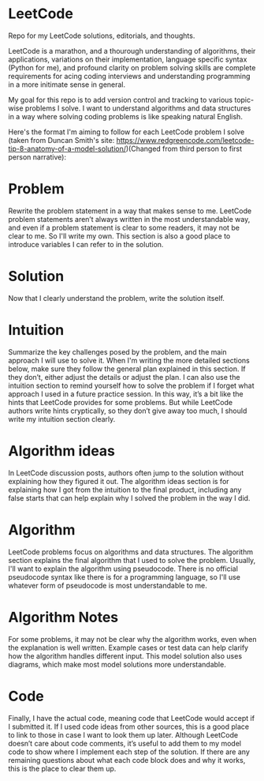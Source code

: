 # LeetCode
Repo for my LeetCode solutions, editorials, and thoughts.

LeetCode is a marathon, and a thourough understanding of algorithms, their applications, variations on their implementation, language specific syntax (Python for me), and profound clarity on problem solving skills are complete requirements for acing coding interviews and understanding programming in a more initimate sense in general.

My goal for this repo is to add version control and tracking to various topic-wise problems I solve. I want to understand algorithms and data structures in a way where solving coding problems is like speaking natural English.

Here's the format I'm aiming to follow for each LeetCode problem I solve (taken from Duncan Smith's site: https://www.redgreencode.com/leetcode-tip-8-anatomy-of-a-model-solution/)(Changed from third person to first person narrative):

# Problem

Rewrite the problem statement in a way that makes sense to me. LeetCode problem statements aren’t always written in the most understandable way, and even if a problem statement is clear to some readers, it may not be clear to me. So I'll write my own. This section is also a good place to introduce variables I can refer to in the solution.

# Solution

Now that I clearly understand the problem, write the solution itself.

# Intuition

Summarize the key challenges posed by the problem, and the main approach I will use to solve it. When I'm writing the more detailed sections below, make sure they follow the general plan explained in this section. If they don’t, either adjust the details or adjust the plan. I can also use the intuition section to remind yourself how to solve the problem if I forget what approach I used in a future practice session. In this way, it’s a bit like the hints that LeetCode provides for some problems. But while LeetCode authors write hints cryptically, so they don’t give away too much, I should write my intuition section clearly.

# Algorithm ideas

In LeetCode discussion posts, authors often jump to the solution without explaining how they figured it out. The algorithm ideas section is for explaining how I got from the intuition to the final product, including any false starts that can help explain why I solved the problem in the way I did.

# Algorithm

LeetCode problems focus on algorithms and data structures. The algorithm section explains the final algorithm that I used to solve the problem. Usually, I'll want to explain the algorithm using pseudocode. There is no official pseudocode syntax like there is for a programming language, so I'll use whatever form of pseudocode is most understandable to me.

# Algorithm Notes

For some problems, it may not be clear why the algorithm works, even when the explanation is well written. Example cases or test data can help clarify how the algorithm handles different input. This model solution also uses diagrams, which make most model solutions more understandable.

# Code

Finally, I have the actual code, meaning code that LeetCode would accept if I submitted it. If I used code ideas from other sources, this is a good place to link to those in case I want to look them up later. Although LeetCode doesn’t care about code comments, it’s useful to add them to my model code to show where I implement each step of the solution. If there are any remaining questions about what each code block does and why it works, this is the place to clear them up.